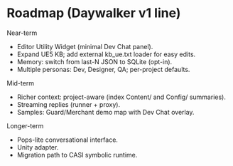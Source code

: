 ﻿# Roadmap (Daywalker v1 line)

Near-term
- Editor Utility Widget (minimal Dev Chat panel).
- Expand UE5 KB; add external kb_ue.txt loader for easy edits.
- Memory: switch from last-N JSON to SQLite (opt-in).
- Multiple personas: Dev, Designer, QA; per-project defaults.

Mid-term
- Richer context: project-aware (index Content/ and Config/ summaries).
- Streaming replies (runner + proxy).
- Samples: Guard/Merchant demo map with Dev Chat overlay.

Longer-term
- Pops-lite conversational interface.
- Unity adapter.
- Migration path to CASI symbolic runtime.
